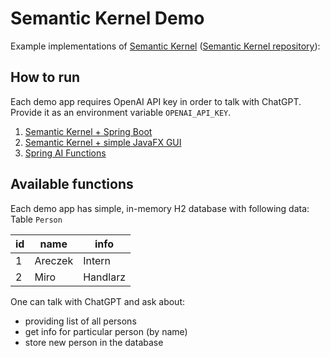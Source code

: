 # Semantic Kernel Demo
Example implementations of [Semantic Kernel](https://learn.microsoft.com/en-us/semantic-kernel/overview) ([Semantic Kernel repository](https://github.com/microsoft/semantic-kernel/tree/main)):
## How to run
Each demo app requires OpenAI API key in order to talk with ChatGPT.  
Provide it as an environment variable `OPENAI_API_KEY`.
1. [Semantic Kernel + Spring Boot](semantic-kernel-openai-springboot-simple-web/README.md)
2. [Semantic Kernel + simple JavaFX GUI](semantic-kernel-openai-javafx/README.md)
3. [Spring AI Functions]()
## Available functions
Each demo app has simple, in-memory H2 database with following data:  
Table `Person`

| id | name    | info     |
| -- | ------- | -------- |
| 1  | Areczek | Intern   |
| 2  | Miro    | Handlarz |

One can talk with ChatGPT and ask about:
- providing list of all persons
- get info for particular person (by name)
- store new person in the database